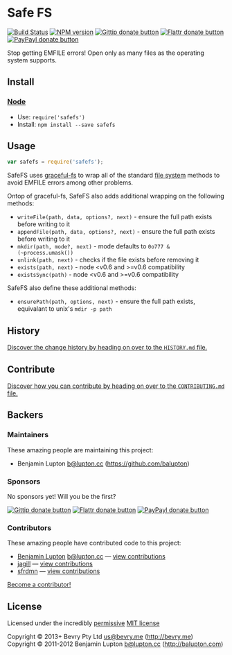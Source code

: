 
<!-- TITLE/ -->

# Safe FS

<!-- /TITLE -->


<!-- BADGES/ -->

[![Build Status](http://img.shields.io/travis-ci/bevry/safefs.png?branch=master)](http://travis-ci.org/bevry/safefs "Check this project's build status on TravisCI")
[![NPM version](http://badge.fury.io/js/safefs.png)](https://npmjs.org/package/safefs "View this project on NPM")
[![Gittip donate button](http://img.shields.io/gittip/bevry.png)](https://www.gittip.com/bevry/ "Donate weekly to this project using Gittip")
[![Flattr donate button](http://img.shields.io/flattr/donate.png?color=yellow)](http://flattr.com/thing/344188/balupton-on-Flattr "Donate monthly to this project using Flattr")
[![PayPayl donate button](http://img.shields.io/paypal/donate.png?color=yellow)](https://www.paypal.com/cgi-bin/webscr?cmd=_s-xclick&hosted_button_id=QB8GQPZAH84N6 "Donate once-off to this project using Paypal")

<!-- /BADGES -->


<!-- DESCRIPTION/ -->

Stop getting EMFILE errors! Open only as many files as the operating system supports.

<!-- /DESCRIPTION -->


<!-- INSTALL/ -->

## Install

### [Node](http://nodejs.org/)
- Use: `require('safefs')`
- Install: `npm install --save safefs`

<!-- /INSTALL -->


## Usage

``` javascript
var safefs = require('safefs');
```

SafeFS uses [graceful-fs](https://npmjs.org/package/graceful-fs) to wrap all of the standard [file system](http://nodejs.org/docs/latest/api/all.html#all_file_system) methods to avoid EMFILE errors among other problems.

Ontop of graceful-fs, SafeFS also adds additional wrapping on the following methods:

- `writeFile(path, data, options?, next)` - ensure the full path exists before writing to it
- `appendFile(path, data, options?, next)` -  ensure the full path exists before writing to it
- `mkdir(path, mode?, next)` - mode defaults to `0o777 & (~process.umask())`
- `unlink(path, next)` - checks if the file exists before removing it
- `exists(path, next)` - node <v0.6 and >=v0.6 compatibility
- `existsSync(path)` - node <v0.6 and >=v0.6 compatibility

SafeFS also define these additional methods:

- `ensurePath(path, options, next)` - ensure the full path exists, equivalant to unix's `mdir -p path`


<!-- HISTORY/ -->

## History
[Discover the change history by heading on over to the `HISTORY.md` file.](https://github.com/bevry/safefs/blob/master/HISTORY.md#files)

<!-- /HISTORY -->


<!-- CONTRIBUTE/ -->

## Contribute

[Discover how you can contribute by heading on over to the `CONTRIBUTING.md` file.](https://github.com/bevry/safefs/blob/master/CONTRIBUTING.md#files)

<!-- /CONTRIBUTE -->


<!-- BACKERS/ -->

## Backers

### Maintainers

These amazing people are maintaining this project:

- Benjamin Lupton <b@lupton.cc> (https://github.com/balupton)

### Sponsors

No sponsors yet! Will you be the first?

[![Gittip donate button](http://img.shields.io/gittip/bevry.png)](https://www.gittip.com/bevry/ "Donate weekly to this project using Gittip")
[![Flattr donate button](http://img.shields.io/flattr/donate.png?color=yellow)](http://flattr.com/thing/344188/balupton-on-Flattr "Donate monthly to this project using Flattr")
[![PayPayl donate button](http://img.shields.io/paypal/donate.png?color=yellow)](https://www.paypal.com/cgi-bin/webscr?cmd=_s-xclick&hosted_button_id=QB8GQPZAH84N6 "Donate once-off to this project using Paypal")

### Contributors

These amazing people have contributed code to this project:

- [Benjamin Lupton](https://github.com/balupton) <b@lupton.cc> — [view contributions](https://github.com/bevry/safefs/commits?author=balupton)
- [jagill](https://github.com/jagill) — [view contributions](https://github.com/bevry/safefs/commits?author=jagill)
- [sfrdmn](https://github.com/sfrdmn) — [view contributions](https://github.com/bevry/safefs/commits?author=sfrdmn)

[Become a contributor!](https://github.com/bevry/safefs/blob/master/CONTRIBUTING.md#files)

<!-- /BACKERS -->


<!-- LICENSE/ -->

## License

Licensed under the incredibly [permissive](http://en.wikipedia.org/wiki/Permissive_free_software_licence) [MIT license](http://creativecommons.org/licenses/MIT/)

Copyright &copy; 2013+ Bevry Pty Ltd <us@bevry.me> (http://bevry.me)
<br/>Copyright &copy; 2011-2012 Benjamin Lupton <b@lupton.cc> (http://balupton.com)

<!-- /LICENSE -->


